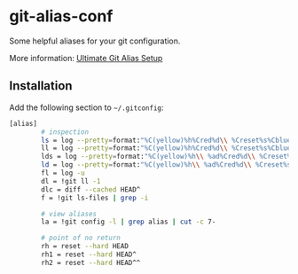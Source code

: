 # git-alias-conf

Some helpful aliases for your git configuration.

More information: [Ultimate Git Alias Setup](http://durdn.com/blog/2012/11/22/must-have-git-aliases-advanced-examples/)

## Installation

Add the following section to `~/.gitconfig`:
``` bash
[alias]
        # inspection
        ls = log --pretty=format:"%C(yellow)%h%Cred%d\\ %Creset%s%Cblue\\ [%cn]" --decorate
        ll = log --pretty=format:"%C(yellow)%h%Cred%d\\ %Creset%s%Cblue\\ [%cn]" --decorate --numstat
        lds = log --pretty=format:"%C(yellow)%h\\ %ad%Cred%d\\ %Creset%s%Cblue\\ [%cn]" --decorate --date=short
        ld = log --pretty=format:"%C(yellow)%h\\ %ad%Cred%d\\ %Creset%s%Cblue\\ [%cn]" --decorate --date=relative
        fl = log -u
        dl = !git ll -1
        dlc = diff --cached HEAD^
        f = !git ls-files | grep -i

        # view aliases
        la = !git config -l | grep alias | cut -c 7-

        # point of no return
        rh = reset --hard HEAD
        rh1 = reset --hard HEAD^
        rh2 = reset --hard HEAD^^
```


